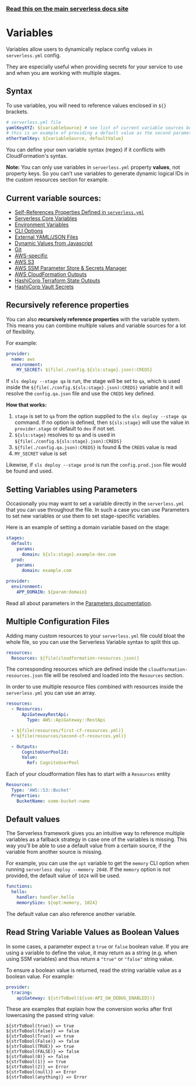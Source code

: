 <!--
title: Serverless Framework - Variables
description: How to use Serverless Variables to insert dynamic configuration info into your serverless.yml
short_title: Variables
keywords:
  [
    'Serverless Framework',
    'Variables',
    'serverless.yml',
    'dynamic configuration',
  ]
-->

<!-- DOCS-SITE-LINK:START automatically generated  -->

### [Read this on the main serverless docs site](https://www.serverless.com/framework/docs/guides/variables)

<!-- DOCS-SITE-LINK:END -->

# Variables

Variables allow users to dynamically replace config values in `serverless.yml` config.

They are especially useful when providing secrets for your service to use and when you are working with multiple stages.

## Syntax

To use variables, you will need to reference values enclosed in `${}` brackets.

```yml
# serverless.yml file
yamlKeyXYZ: ${variableSource} # see list of current variable sources below
# this is an example of providing a default value as the second parameter
otherYamlKey: ${variableSource, defaultValue}
```

You can define your own variable syntax (regex) if it conflicts with CloudFormation's syntax.

**Note:** You can only use variables in `serverless.yml` property **values**, not property keys. So you can't use variables to generate dynamic logical IDs in the custom resources section for example.

## Current variable sources:

- [Self-References Properties Defined in `serverless.yml`](/framework/docs/guides/variables/self)
- [Serverless Core Variables](/framework/docs/guides/variables/core)
- [Environment Variables](/framework/docs/guides/variables/env)
- [CLI Options](/framework/docs/guides/variables/cli-options)
- [External YAML/JSON Files](/framework/docs/guides/variables/file)
- [Dynamic Values from Javascript](/framework/docs/guides/variables/javascript)
- [Git](/framework/docs/guides/variables/git)
- [AWS-specific](/framework/docs/guides/variables/aws)
- [AWS S3](/framework/docs/guides/variables/s3)
- [AWS SSM Parameter Store & Secrets Manager](/framework/docs/guides/variables/ssm)
- [AWS CloudFormation Outputs](/framework/docs/guides/variables/cf-stack)
- [HashiCorp Terraform State Outputs](/framework/docs/guides/variables/teraform)
- [HashiCorp Vault Secrets](/framework/docs/guides/variables/vault)

## Recursively reference properties

You can also **recursively reference properties** with the variable system. This means you can combine multiple values and variable sources for a lot of flexibility.

For example:

```yml
provider:
  name: aws
  environment:
    MY_SECRET: ${file(./config.${sls:stage}.json):CREDS}
```

If `sls deploy --stage qa` is run, the stage will be set to `qa`, which is used inside the `${file(./config.${sls:stage}.json):CREDS}` variable and it will resolve the `config.qa.json` file and use the `CREDS` key defined.

**How that works:**

1. `stage` is set to `qa` from the option supplied to the `sls deploy --stage qa` command. If no option is defined, then `${sls:stage}` will use the value in `provider.stage` or default to `dev` if not set.
2. `${sls:stage}` resolves to `qa` and is used in `${file(./config.${sls:stage}.json):CREDS}`
3. `${file(./config.qa.json):CREDS}` is found & the `CREDS` value is read
4. `MY_SECRET` value is set

Likewise, if `sls deploy --stage prod` is run the `config.prod.json` file would be found and used.

## Setting Variables using Parameters

Occasionally you may want to set a variable directly in the `serverless.yml` that you can use throughout the file. In such a case you can use Parameters to set new variables or use them to set stage-specific variables.

Here is an example of setting a domain variable based on the stage:

```yaml
stages:
  default:
    params:
      domain: ${sls:stage}.example-dev.com
  prod:
    params:
      domain: example.com

provider:
  environment:
    APP_DOMAIN: ${param:domain}
```

Read all about parameters in the [Parameters documentation](/framework/docs/providers/aws/guide/parameters).

## Multiple Configuration Files

Adding many custom resources to your `serverless.yml` file could bloat the whole file, so you can use the Serverless Variable syntax to split this up.

```yml
resources:
  Resources: ${file(cloudformation-resources.json)}
```

The corresponding resources which are defined inside the `cloudformation-resources.json` file will be resolved and loaded into the `Resources` section.

In order to use multiple resource files combined with resources inside the `serverless.yml` you can use an array.

```yml
resources:
  - Resources:
      ApiGatewayRestApi:
        Type: AWS::ApiGateway::RestApi

  - ${file(resources/first-cf-resources.yml)}
  - ${file(resources/second-cf-resources.yml)}

  - Outputs:
      CognitoUserPoolId:
      Value:
        Ref: CognitoUserPool
```

Each of your cloudformation files has to start with a `Resources` entity

```yml
Resources:
  Type: 'AWS::S3::Bucket'
  Properties:
    BucketName: some-bucket-name
```

## Default values

The Serverless framework gives you an intuitive way to reference multiple variables as a fallback strategy in case one of the variables is missing. This way you'll be able to use a default value from a certain source, if the variable from another source is missing.

For example, you can use the `opt` variable to get the `memory` CLI option when running `serverless deploy --memory 2048`. If the `memory` option is not provided, the default value of `1024` will be used.

```yml
functions:
  hello:
    handler: handler.hello
    memorySize: ${opt:memory, 1024}
```

The default value can also reference another variable.

## Read String Variable Values as Boolean Values

In some cases, a parameter expect a `true` or `false` boolean value. If you are using a variable to define the value, it may return as a string (e.g. when using SSM variables) and thus return a `"true"` or `"false"` string value.

To ensure a boolean value is returned, read the string variable value as a boolean value. For example:

```yml
provider:
  tracing:
    apiGateway: ${strToBool(${ssm:API_GW_DEBUG_ENABLED})}
```

These are examples that explain how the conversion works after first lowercasing the passed string value:

```plaintext
${strToBool(true)} => true
${strToBool(false)} => false
${strToBool(True)} => true
${strToBool(False)} => false
${strToBool(TRUE)} => true
${strToBool(FALSE)} => false
${strToBool(0)} => false
${strToBool(1)} => true
${strToBool(2)} => Error
${strToBool(null)} => Error
${strToBool(anything)} => Error
```
